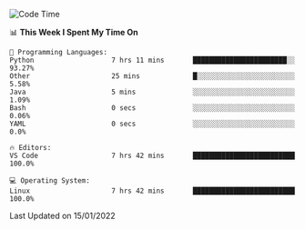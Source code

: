<!--START_SECTION:waka-->
![Code Time](http://img.shields.io/badge/Code%20Time-837%20hrs%2042%20mins-blue)

📊 **This Week I Spent My Time On** 

```text
💬 Programming Languages: 
Python                   7 hrs 11 mins       ███████████████████████░░   93.27% 
Other                    25 mins             █░░░░░░░░░░░░░░░░░░░░░░░░   5.58% 
Java                     5 mins              ░░░░░░░░░░░░░░░░░░░░░░░░░   1.09% 
Bash                     0 secs              ░░░░░░░░░░░░░░░░░░░░░░░░░   0.06% 
YAML                     0 secs              ░░░░░░░░░░░░░░░░░░░░░░░░░   0.0%

🔥 Editors: 
VS Code                  7 hrs 42 mins       █████████████████████████   100.0%

💻 Operating System: 
Linux                    7 hrs 42 mins       █████████████████████████   100.0%

```


 Last Updated on 15/01/2022
<!--END_SECTION:waka-->
